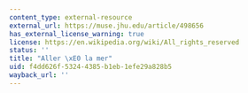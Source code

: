 ```yaml
---
content_type: external-resource
external_url: https://muse.jhu.edu/article/498656
has_external_license_warning: true
license: https://en.wikipedia.org/wiki/All_rights_reserved
status: ''
title: "Aller \xE0 la mer"
uid: f4dd626f-5324-4385-b1eb-1efe29a828b5
wayback_url: ''
---
```


